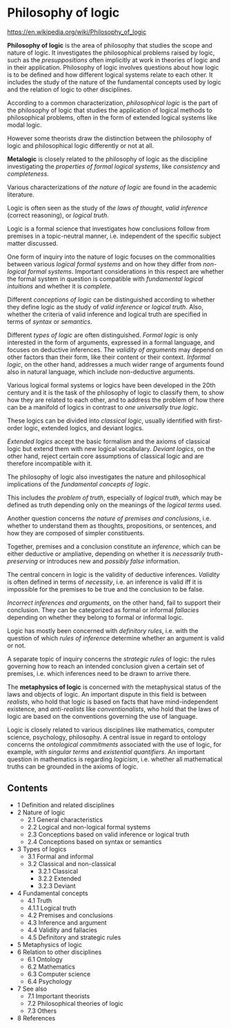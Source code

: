 # Philosophy of logic

https://en.wikipedia.org/wiki/Philosophy_of_logic

**Philosophy of logic** is the area of philosophy that studies the scope and nature of logic. It investigates the philosophical problems raised by logic, such as the *presuppositions* often implicitly at work in theories of logic and in their application. Philosophy of logic involves questions about how logic is to be defined and how different logical systems relate to each other. It includes the study of the nature of the fundamental concepts used by logic and the relation of logic to other disciplines.

According to a common characterization, *philosophical logic* is the part of the philosophy of logic that studies the application of logical methods to philosophical problems, often in the form of extended logical systems like modal logic.

However some theorists draw the distinction between the philosophy of logic and philosophical logic differently or not at all.

**Metalogic** is closely related to the philosophy of logic as the discipline investigating the *properties of formal logical systems*, like *consistency* and *completeness*.

Various characterizations of *the nature of logic* are found in the academic literature.

Logic is often seen as the study of *the laws of thought*, *valid inference* (correct reasoning), or *logical truth*.

Logic is a formal science that investigates how conclusions follow from premises in a topic-neutral manner, i.e. independent of the specific subject matter discussed.

One form of inquiry into the nature of logic focuses on the commonalities between various *logical formal systems* and on how they differ from *non-logical formal systems*. Important considerations in this respect are whether the formal system in question is compatible with *fundamental logical intuitions* and whether it is *complete*.

Different *conceptions of logic* can be distinguished according to whether they define logic as the study of *valid inference* or *logical truth*. Also, whether the criteria of valid inference and logical truth are specified in terms of *syntax* or *semantics*.

Different *types of logic* are often distinguished. *Formal logic* is only interested in the form of arguments, expressed in a formal language, and focuses on deductive inferences. The *validity of arguments* may depend on other factors than their form, like their content or their context. *Informal logic*, on the other hand, addresses a much wider range of arguments found also in natural language, which include non-deductive arguments.

Various logical formal systems or logics have been developed in the 20th century and it is the task of the philosophy of logic to classify them, to show how they are related to each other, and to address the problem of how there can be a manifold of logics in contrast to *one universally true logic*.

These logics can be divided into *classical logic*, usually identified with first-order logic, extended logics, and deviant logics.

*Extended logics* accept the basic formalism and the axioms of classical logic but extend them with new logical vocabulary. *Deviant logics*, on the other hand, reject certain core assumptions of classical logic and are therefore incompatible with it.

The philosophy of logic also investigates the nature and philosophical implications of the *fundamental concepts of logic*. 

This includes *the problem of truth*, especially of *logical truth*, which may be defined as truth depending only on the meanings of the *logical terms* used.

Another question concerns *the nature of premises and conclusions*, i.e. whether to understand them as thoughts, propositions, or sentences, and how they are composed of simpler constituents.

Together, premises and a conclusion constitute an *inference*, which can be either deductive or ampliative, depending on whether it is *necessarily truth-preserving* or introduces new and *possibly false* information.

The central concern in logic is the validity of deductive inferences. *Validity* is often defined in terms of *necessity*, i.e. an inference is valid iff it is impossible for the premises to be true and the conclusion to be false.

*Incorrect inferences and arguments*, on the other hand, fail to support their conclusion. They can be categorized as formal or informal *fallacies* depending on whether they belong to formal or informal logic.

Logic has mostly been concerned with *definitory rules*, i.e. with the question of which *rules of inference* determine whether an argument is valid or not.

A separate topic of inquiry concerns the *strategic rules* of logic: the rules governing how to reach an intended conclusion given a certain set of premises, i.e. which inferences need to be drawn to arrive there.

The **metaphysics of logic** is concerned with the metaphysical status of the laws and objects of logic. An important dispute in this field is between *realists*, who hold that logic is based on facts that have mind-independent existence, and *anti-realists* like *conventionalists*, who hold that the laws of logic are based on the conventions governing the use of language.

Logic is closely related to various disciplines like mathematics, computer science, psychology, philosophy. A central issue in regard to ontology concerns the *ontological commitments* associated with the use of logic, for example, with *singular terms* and *existential quantifiers*. An important question in mathematics is regarding *logicism*, i.e. whether all mathematical truths can be grounded in the axioms of logic.

## Contents

- 1 Definition and related disciplines
- 2 Nature of logic
  - 2.1 General characteristics
  - 2.2 Logical and non-logical formal systems
  - 2.3 Conceptions based on valid inference or logical truth
  - 2.4 Conceptions based on syntax or semantics
- 3 Types of logics
  - 3.1 Formal and informal
  - 3.2 Classical and non-classical
    - 3.2.1 Classical
    - 3.2.2 Extended
    - 3.2.3 Deviant
- 4 Fundamental concepts
  - 4.1 Truth
  - 4.1.1 Logical truth
  - 4.2 Premises and conclusions
  - 4.3 Inference and argument
  - 4.4 Validity and fallacies
  - 4.5 Definitory and strategic rules
- 5 Metaphysics of logic
- 6 Relation to other disciplines
  - 6.1 Ontology
  - 6.2 Mathematics
  - 6.3 Computer science
  - 6.4 Psychology
- 7 See also
  - 7.1 Important theorists
  - 7.2 Philosophical theories of logic
  - 7.3 Others
- 8 References
